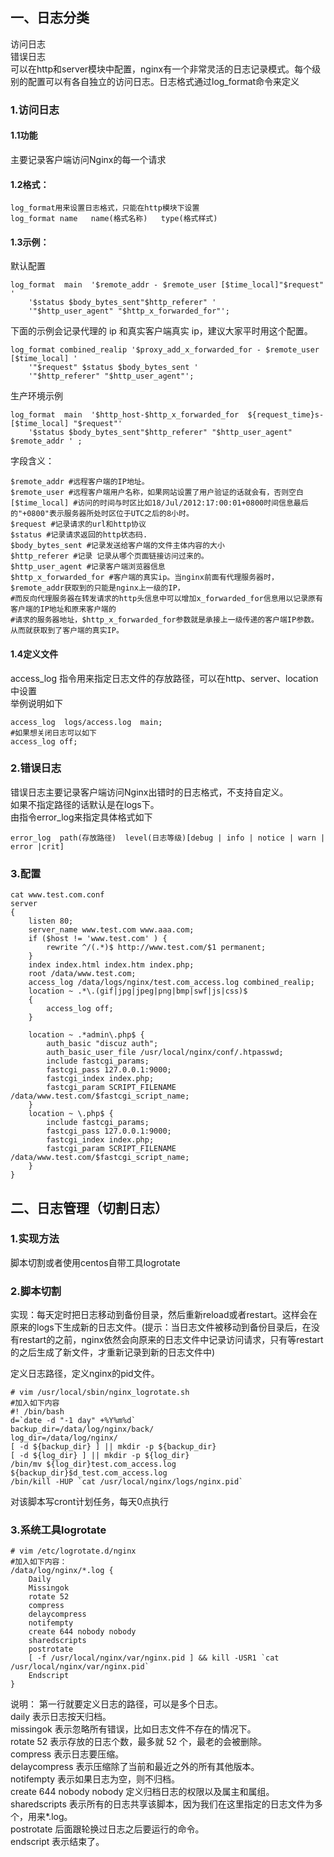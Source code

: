 
## 一、日志分类

访问日志  
错误日志  
可以在http和server模块中配置，nginx有一个非常灵活的日志记录模式。每个级别的配置可以有各自独立的访问日志。日志格式通过log_format命令来定义
### 1.访问日志

#### 1.1功能 
主要记录客户端访问Nginx的每一个请求  


#### 1.2格式：
    log_format用来设置日志格式，只能在http模块下设置
    log_format name   name(格式名称)   type(格式样式)
#### 1.3示例：
默认配置
    
    log_format  main  '$remote_addr - $remote_user [$time_local]"$request" '
        '$status $body_bytes_sent"$http_referer" '
        '"$http_user_agent" "$http_x_forwarded_for"';   

下面的示例会记录代理的 ip 和真实客户端真实 ip，建议大家平时用这个配置。  

    log_format combined_realip '$proxy_add_x_forwarded_for - $remote_user [$time_local] '
        '"$request" $status $body_bytes_sent '
        '"$http_referer" "$http_user_agent"';
生产环境示例

    log_format  main  '$http_host-$http_x_forwarded_for  ${request_time}s- [$time_local] "$request"'
        '$status $body_bytes_sent"$http_referer" "$http_user_agent" $remote_addr ' ;
字段含义：

    $remote_addr #远程客户端的IP地址。
    $remote_user #远程客户端用户名称，如果网站设置了用户验证的话就会有，否则空白
    [$time_local] #访问的时间与时区比如18/Jul/2012:17:00:01+0800时间信息最后的"+0800"表示服务器所处时区位于UTC之后的8小时。
    $request #记录请求的url和http协议
    $status #记录请求返回的http状态码.
    $body_bytes_sent #记录发送给客户端的文件主体内容的大小
    $http_referer #记录 记录从哪个页面链接访问过来的。
    $http_user_agent #记录客户端浏览器信息
    $http_x_forwarded_for #客户端的真实ip。当nginx前面有代理服务器时，$remote_addr获取到的只能是nginx上一级的IP，
    #而反向代理服务器在转发请求的http头信息中可以增加x_forwarded_for信息用以记录原有客户端的IP地址和原来客户端的
    #请求的服务器地址，$http_x_forwarded_for参数就是承接上一级传递的客户端IP参数。从而就获取到了客户端的真实IP。

#### 1.4定义文件
access_log 指令用来指定日志文件的存放路径，可以在http、server、location中设置    
举例说明如下  

    access_log  logs/access.log  main;
    #如果想关闭日志可以如下
    access_log off;

### 2.错误日志
错误日志主要记录客户端访问Nginx出错时的日志格式，不支持自定义。  
如果不指定路径的话默认是在logs下。  
由指令error_log来指定具体格式如下  
    
    error_log  path(存放路径)  level(日志等级)[debug | info | notice | warn | error |crit]

### 3.配置

    cat www.test.com.conf 
    server
    {
        listen 80;
        server_name www.test.com www.aaa.com;
        if ($host != 'www.test.com' ) {
            rewrite ^/(.*)$ http://www.test.com/$1 permanent;
        }
        index index.html index.htm index.php;
        root /data/www.test.com;
        access_log /data/logs/nginx/test.com_access.log combined_realip;
        location ~ .*\.(gif|jpg|jpeg|png|bmp|swf|js|css)$
        {
            access_log off;
        }
    
        location ~ .*admin\.php$ {
            auth_basic "discuz auth";
            auth_basic_user_file /usr/local/nginx/conf/.htpasswd;
            include fastcgi_params;
            fastcgi_pass 127.0.0.1:9000;
            fastcgi_index index.php;
            fastcgi_param SCRIPT_FILENAME /data/www.test.com/$fastcgi_script_name;
        }
        location ~ \.php$ {
            include fastcgi_params;
            fastcgi_pass 127.0.0.1:9000;
            fastcgi_index index.php;
            fastcgi_param SCRIPT_FILENAME /data/www.test.com/$fastcgi_script_name;
        }
    }

## 二、日志管理（切割日志）
### 1.实现方法
脚本切割或者使用centos自带工具logrotate  
### 2.脚本切割

实现：每天定时把日志移动到备份目录，然后重新reload或者restart。这样会在原来的logs下生成新的日志文件。(提示：当日志文件被移动到备份目录后，在没有restart的之前，nginx依然会向原来的日志文件中记录访问请求，只有等restart的之后生成了新文件，才重新记录到新的日志文件中)

定义日志路径，定义nginx的pid文件。

    # vim /usr/local/sbin/nginx_logrotate.sh
    #加入如下内容
    #! /bin/bash
    d=`date -d "-1 day" +%Y%m%d`
    backup_dir=/data/log/nginx/back/
    log_dir=/data/log/nginx/
    [ -d ${backup_dir} ] || mkdir -p ${backup_dir}
    [ -d ${log_dir} ] || mkdir -p ${log_dir}
    /bin/mv ${log_dir}test.com_access.log ${backup_dir}$d_test.com_access.log
    /bin/kill -HUP `cat /usr/local/nginx/logs/nginx.pid`
对该脚本写cront计划任务，每天0点执行
    
### 3.系统工具logrotate
    # vim /etc/logrotate.d/nginx
    #加入如下内容：
    /data/log/nginx/*.log {
        Daily
        Missingok
        rotate 52
        compress
        delaycompress
        notifempty
        create 644 nobody nobody
        sharedscripts
        postrotate
        [ -f /usr/local/nginx/var/nginx.pid ] && kill -USR1 `cat /usr/local/nginx/var/nginx.pid`
        Endscript
    }
说明：
第一行就要定义日志的路径，可以是多个日志。  
daily 表示日志按天归档。  
missingok 表示忽略所有错误，比如日志文件不存在的情况下。  
rotate 52 表示存放的日志个数，最多就 52 个，最老的会被删除。  
compress 表示日志要压缩。  
delaycompress 表示压缩除了当前和最近之外的所有其他版本。  
notifempty 表示如果日志为空，则不归档。  
create 644 nobody nobody 定义归档日志的权限以及属主和属组。  
sharedscripts 表示所有的日志共享该脚本，因为我们在这里指定的日志文件为多个，用来*.log。  
postrotate 后面跟轮换过日志之后要运行的命令。  
endscript 表示结束了。

